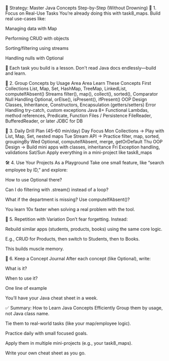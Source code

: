 🧭 Strategy: Master Java Concepts Step-by-Step (Without Drowning)
🎯 1. Focus on Real-Use Tasks
You’re already doing this with task8_maps. Build real use-cases like:

Managing data with Map

Performing CRUD with objects

Sorting/filtering using streams

Handling nulls with Optional

📌 Each task you build is a lesson. Don't read Java docs endlessly—build and learn.

🧱 2. Group Concepts by Usage Area
Area	Learn These Concepts First
Collections	List, Map, Set, HashMap, TreeMap, LinkedList, computeIfAbsent()
Streams	filter(), map(), collect(), sorted(), Comparator
Null Handling	Optional, orElse(), isPresent(), ifPresent()
OOP Design	Classes, Inheritance, Constructors, Encapsulation (getters/setters)
Error Handling	try-catch, custom exceptions
Java 8+ Functional	Lambdas, method references, Predicate, Function
Files / Persistence	FileReader, BufferedReader, or later JDBC for DB

🧠 3. Daily Drill Plan (45–60 min/day)
Day	Focus
Mon	Collections → Play with List, Map, Set, nested maps
Tue	Stream API → Practice filter, map, sorted, groupingBy
Wed	Optional, computeIfAbsent, merge, getOrDefault
Thu	OOP Design → Build mini apps with classes, inheritance
Fri	Exception handling, validations
Sat/Sun	Apply everything in a mini-project like task8_maps

🛠️ 4. Use Your Projects As a Playground
Take one small feature, like “search employee by ID,” and explore:

How to use Optional there?

Can I do filtering with .stream() instead of a loop?

What if the department is missing? Use computeIfAbsent()?

You learn 10x faster when solving a real problem with the tool.

🔁 5. Repetition with Variation
Don’t fear forgetting. Instead:

Rebuild similar apps (students, products, books) using the same core logic.

E.g., CRUD for Products, then switch to Students, then to Books.

This builds muscle memory.

🧱 6. Keep a Concept Journal
After each concept (like Optional), write:

What is it?

When to use it?

One line of example

You’ll have your Java cheat sheet in a week.

✅ Summary: How to Learn Java Concepts Efficiently
Group them by usage, not Java class name.

Tie them to real-world tasks (like your map/employee logic).

Practice daily with small focused goals.

Apply them in multiple mini-projects (e.g., your task8_maps).

Write your own cheat sheet as you go.

